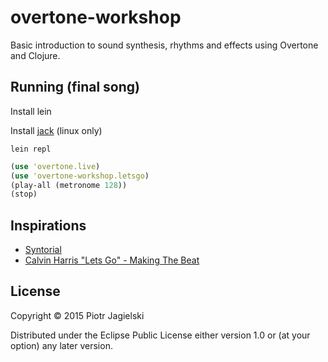 # overtone-workshop

Basic introduction to sound synthesis, rhythms and effects using Overtone and Clojure.

## Running (final song)

Install lein

Install [jack](https://github.com/overtone/overtone/wiki/Installing-and-starting-jack) (linux only) 

`lein repl`

```clojure
(use 'overtone.live)
(use 'overtone-workshop.letsgo)
(play-all (metronome 128))
(stop)
```

## Inspirations

* [Syntorial](http://www.syntorial.com/)
* [Calvin Harris "Lets Go" - Making The Beat](https://www.youtube.com/watch?v=wtGtnshXIU0)

## License

Copyright © 2015 Piotr Jagielski

Distributed under the Eclipse Public License either version 1.0 or (at
your option) any later version.
